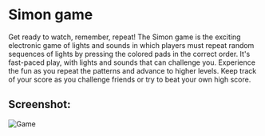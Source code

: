 # Simon game

Get ready to watch, remember, repeat! The Simon game is the exciting electronic game of lights and sounds in which players must repeat random sequences of lights by pressing the colored pads in the correct order. It's fast-paced play, with lights and sounds that can challenge you. Experience the fun as you repeat the patterns and advance to higher levels. Keep track of your score as you challenge friends or try to beat your own high score.

## Screenshot:

![Game](https://user-images.githubusercontent.com/93253836/215322362-a35b9179-67fb-417c-8647-24db38a864ff.PNG)


